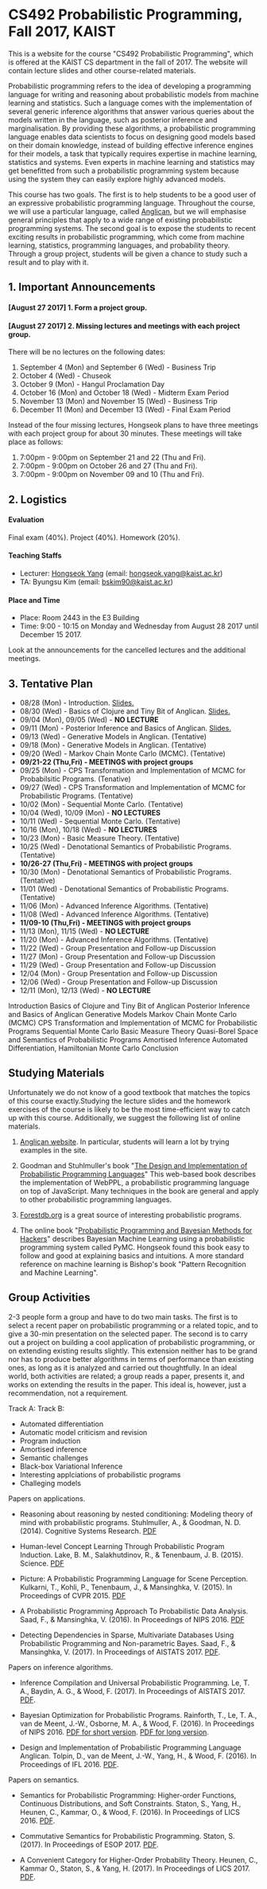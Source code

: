 # CS492 Probabilistic Programming, Fall 2017, KAIST 

This is a website for the course "CS492 Probabilistic Programming", which is offered 
at the KAIST CS department in the fall of 2017. The website will contain lecture slides
and other course-related materials.

Probabilistic programming refers to the idea of developing a programming 
language for writing and reasoning about probabilistic models from machine learning 
and statistics. Such a language comes with the implementation of several generic
inference algorithms that answer various queries about the models written 
in the language, such as posterior inference and marginalisation. By providing these
algorithms, a probabilistic programming language
enables data scientists to focus on designing good models based on their domain knowledge,
instead of building effective inference engines for their models, a task that 
typically requires expertise
in machine learning, statistics and systems. Even experts in machine learning
and statistics may get benefitted from such a probabilistic programming system
because using the system they can easily explore highly advanced models.

This course has two goals. The first is to help students to be a good user
of an expressive probabilistic programming language. 
Throughout the course, we will use a particular 
language, called [Anglican](http://www.robots.ox.ac.uk/~fwood/anglican/),
but we will emphasise general principles that apply to a wide range of existing probabilistic
programming systems. The second goal is to expose the students to recent exciting results
in probabilistic programming, which come from machine learning, statistics, 
programming languages, and probability theory. 
Through a group project, students will be given a chance to study such a result
and to play with it.

## 1. Important Announcements

#### [August 27 2017] 1. Form a project group.

#### [August 27 2017] 2. Missing lectures and meetings with each project group.

There will be no lectures on the following dates:
1. September 4 (Mon) and September 6 (Wed) - Business Trip
2. October 4 (Wed) - Chuseok
3. October 9 (Mon) - Hangul Proclamation Day
4. October 16 (Mon) and October 18 (Wed) - Midterm Exam Period
5. November 13 (Mon) and November 15 (Wed) - Business Trip
6. December 11 (Mon) and December 13 (Wed) - Final Exam Period

Instead of the four missing lectures, Hongseok plans to have three meetings
with each project group for about 30 minutes. These meetings will take place as follows:
1. 7:00pm - 9:00pm on September 21 and 22 (Thu and Fri).
2. 7:00pm - 9:00pm on October 26 and 27 (Thu and Fri).
3. 7:00pm - 9:00pm on November 09 and 10 (Thu and Fri).

## 2. Logistics

#### Evaluation

Final exam (40%). Project (40%). Homework (20%).

#### Teaching Staffs

* Lecturer: [Hongseok Yang](https://cs.kaist.ac.kr/people/view?idx=552&kind=faculty&menu=160) (email: hongseok.yang@kaist.ac.kr)
* TA: Byungsu Kim (email: bskim90@kaist.ac.kr)

#### Place and Time

* Place: Room 2443 in the E3 Building
* Time: 9:00 - 10:15 on Monday and Wednesday from August 28 2017 until December 15 2017. 

Look at the announcements for the cancelled lectures and the additional meetings.

## 3. Tentative Plan

* 08/28 (Mon) - Introduction. [Slides.](https://github.com/hongseok-yang/probprog17/blob/master/Lectures/Lecture1/Lecture1.pdf)
* 08/30 (Wed) - Basics of Clojure and Tiny Bit of Anglican. [Slides.](https://github.com/hongseok-yang/probprog17/blob/master/Lectures/Lecture2/Lecture2.pdf)
* 09/04 (Mon), 09/05 (Wed) - **NO LECTURE** 
* 09/11 (Mon) - Posterior Inference and Basics of Anglican. [Slides.](https://github.com/hongseok-yang/probprog17/blob/master/Lectures/Lecture3/Lecture3.pdf)
* 09/13 (Wed) - Generative Models in Anglican. (Tentative)
* 09/18 (Mon) - Generative Models in Anglican. (Tentative)
* 09/20 (Wed) - Markov Chain Monte Carlo (MCMC). (Tentative)
* __**09/21-22 (Thu,Fri) - MEETINGS with project groups**__ 
* 09/25 (Mon) - CPS Transformation and Implementation of MCMC for Probabilsitic Programs. (Tenative)
* 09/27 (Wed) - CPS Transformation and Implementation of MCMC for Probabilistic Programs. (Tentative)
* 10/02 (Mon) - Sequential Monte Carlo. (Tentative)
* 10/04 (Wed), 10/09 (Mon) - **NO LECTURES**
* 10/11 (Wed) - Sequential Monte Carlo. (Tentative)
* 10/16 (Mon), 10/18 (Wed) - **NO LECTURES**
* 10/23 (Mon) - Basic Measure Theory. (Tentative)
* 10/25 (Wed) - Denotational Semantics of Probabilistic Programs. (Tentative)
* __**10/26-27 (Thu,Fri) - MEETINGS with project groups**__
* 10/30 (Mon) - Denotational Semantics of Probabilistic Programs. (Tentative)
* 11/01 (Wed) - Denotational Semantics of Probabilistic Programs. (Tentative)
* 11/06 (Mon) - Advanced Inference Algorithms. (Tentative)
* 11/08 (Wed) - Advanced Inference Algorithms. (Tentative)
* __**11/09-10 (Thu,Fri) - MEETINGS with project groups**__
* 11/13 (Mon), 11/15 (Wed) - **NO LECTURE**
* 11/20 (Mon) - Advanced Inference Algorithms. (Tentative)
* 11/22 (Wed) - Group Presentation and Follow-up Discussion
* 11/27 (Mon) - Group Presentation and Follow-up Discussion
* 11/29 (Wed) - Group Presentation and Follow-up Discussion
* 12/04 (Mon) - Group Presentation and Follow-up Discussion
* 12/06 (Wed) - Group Presentation and Follow-up Discussion
* 12/11 (Mon), 12/13 (Wed) - **NO LECTURE**

Introduction
Basics of Clojure and Tiny Bit of Anglican
Posterior Inference and Basics of Anglican
Generative Models
Markov Chain Monte Carlo (MCMC)
CPS Transformation and Implementation of MCMC for Probabilistic Programs
Sequential Monte Carlo 
Basic Measure Theory
Quasi-Borel Space and Semantics of Probabilistic Programs
Amortised Inference
Automated Differentiation, Hamiltonian Monte Carlo
Conclusion

## Studying Materials

Unfortunately we do not know of a good textbook that matches the topics of this course exactly.Studying the lecture slides and the homework exercises of the course is likely to be the most time-efficient way to catch up with this course. Additionally, we suggest the following list of online materials.

1. [Anglican website](http://www.robots.ox.ac.uk/~fwood/anglican/). In particular, students will learn a lot by trying examples in the site.

2. Goodman and Stuhlmuller's book "[The Design and Implementation of Probabilistic Programming Languages](http://dippl.org/)" This web-based book describes the implementation of WebPPL, a probabilistic programming language on top of JavaScript. Many techniques in the book are general and apply to other probabilistic programming languages.

3. [Forestdb.org](http://forestdb.org/) is a great source of interesting probabilistic programs. 

4. The online book "[Probabilistic Programming and Bayesian Methods for Hackers](https://github.com/CamDavidsonPilon/Probabilistic-Programming-and-Bayesian-Methods-for-Hackers)" describes Bayesian Machine Learning using a probabilistic programming system called PyMC.  Hongseok found this book easy to follow and good at explaining basics and intuitions. A more standard reference on machine learning is Bishop's book "Pattern Recognition and Machine Learning".

## Group Activities

2-3 people form a group and have to do two main tasks. The first is to select a recent paper on probabilistic programming or a related topic, and to give a 30-min presentation on the selected paper. The second is to carry out a project on building a cool application of probabilistic programming, or on extending existing results slightly. This extension neither has to be grand nor has to produce better algorithms in terms of performance than existing ones, as long as it is analyzed and carried out thoughtfully. In an ideal world, both activities are related; a group reads a paper, presents it, and works on extending the results in the paper. This ideal is, however, just a recommendation, not a requirement.

Track A:
Track B:

* Automated differentiation 
* Automatic model criticism and revision
* Program induction
* Amortised inference
* Semantic challenges
* Black-box Variational Inference
* Interesting applciations of probabilistic programs
* Challeging models 

Papers on applications.

* Reasoning about reasoning by nested conditioning: Modeling theory of mind with probabilistic programs. Stuhlmuller, A., & Goodman, N. D. (2014). Cognitive Systems Research. [PDF](http://ac.els-cdn.com/S1389041713000387/1-s2.0-S1389041713000387-main.pdf?_tid=ccc56dc0-8ad0-11e7-b2eb-00000aacb35e&acdnat=1503801685_7dbb093f8f7c45aa3334424c07f5349d)

* Human-level Concept Learning Through Probabilistic Program Induction. Lake, B. M., Salakhutdinov, R., & Tenenbaum, J. B. (2015). Science. [PDF](http://science.sciencemag.org/content/sci/350/6266/1332.full.pdf)

* Picture: A Probabilistic Programming Language for Scene Perception. Kulkarni, T., Kohli, P., Tenenbaum, J., & Mansinghka, V. (2015). In Proceedings of CVPR 2015. [PDF](https://mrkulk.github.io/www_cvpr15/1999.pdf)

* A Probabilistic Programming Approach To Probabilistic Data Analysis. 
Saad, F., & Mansinghka, V. (2016). In Proceedings of NIPS 2016. [PDF](https://papers.nips.cc/paper/6060-a-probabilistic-programming-approach-to-probabilistic-data-analysis.pdf)

* Detecting Dependencies in Sparse, Multivariate Databases Using Probabilistic Programming and Non-parametric Bayes. Saad, F., & Mansinghka, V. (2017). In Proceedings of AISTATS 2017. [PDF](http://proceedings.mlr.press/v54/saad17a/saad17a.pdf).

Papers on inference algorithms.

* Inference Compilation and Universal Probabilistic Programming. 
Le, T. A., Baydin, A. G., & Wood, F. (2017). In Proceedings of AISTATS 2017.
[PDF](https://arxiv.org/pdf/1610.09900.pdf).

* Bayesian Optimization for Probabilistic Programs. 
Rainforth, T., Le, T. A., van de Meent, J.-W., Osborne, M. A., & Wood, F. (2016). 
In Proceedings of NIPS 2016. [PDF for short version](http://www.robots.ox.ac.uk/~fwood/assets/pdf/rainforth-nips-2016.pdf). [PDF for long version](http://www.robots.ox.ac.uk/~twgr/assets/pdf/rainforth2016BOPP.pdf).

* Design and Implementation of Probabilistic Programming Language Anglican. 
Tolpin, D., van de Meent, J.-W., Yang, H., & Wood, F. (2016). 
In Proceedings of IFL 2016. [PDF](https://arxiv.org/pdf/1608.05263.pdf).

Papers on semantics.

* Semantics for Probabilistic Programming: Higher-order Functions, Continuous Distributions, and Soft Constraints. Staton, S., Yang, H., Heunen, C., Kammar, O., & Wood, F. (2016). 
In Proceedings of LICS 2016. [PDF](https://arxiv.org/pdf/1601.04943.pdf).

* Commutative Semantics for Probabilistic Programming.  Staton, S. (2017). In Proceedings of ESOP 2017. [PDF](http://www.cs.ox.ac.uk/people/samuel.staton/papers/esop2017.pdf).

* A Convenient Category for Higher-Order Probability Theory. Heunen, C., Kammar O., Staton, S., & Yang, H. (2017). In Proceedings of LICS 2017. [PDF](https://arxiv.org/pdf/1701.02547.pdf).



